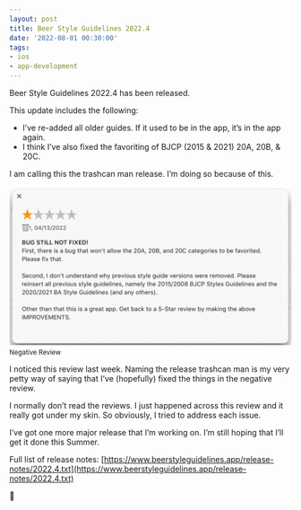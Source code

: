 ```yaml
---
layout: post
title: Beer Style Guidelines 2022.4
date: '2022-08-01 00:30:00'
tags:
- ios
- app-development
---
```


Beer Style Guidelines 2022.4 has been released.

This update includes the following:

- I’ve re-added all older guides. If it used to be in the app, it’s in the app again.
- I think I’ve also fixed the favoriting of BJCP (2015 & 2021) 20A, 20B, & 20C.

I am calling this the trashcan man release. I’m doing so because of this.

<div class="py-3">
	<div class="card shadow-sm">
		<img class="img-fluid" src="/public/images/2022/beer-style-guidelines-2022-4/bad-review.png">
		<div class="card-body mx-auto">
			<small>Negative Review</small>
		</div>
	</div>
</div>

I noticed this review last week. Naming the release trashcan man is my very petty way of saying that I’ve (hopefully) fixed the things in the negative review.

I normally don’t read the reviews. I just happened across this review and it really got under my skin. So obviously, I tried to address each issue.

I’ve got one more major release that I’m working on. I’m still hoping that I’ll get it done this Summer.

Full list of release notes: [https://www.beerstyleguidelines.app/release-notes/2022.4.txt](https://www.beerstyleguidelines.app/release-notes/2022.4.txt)

🍺

